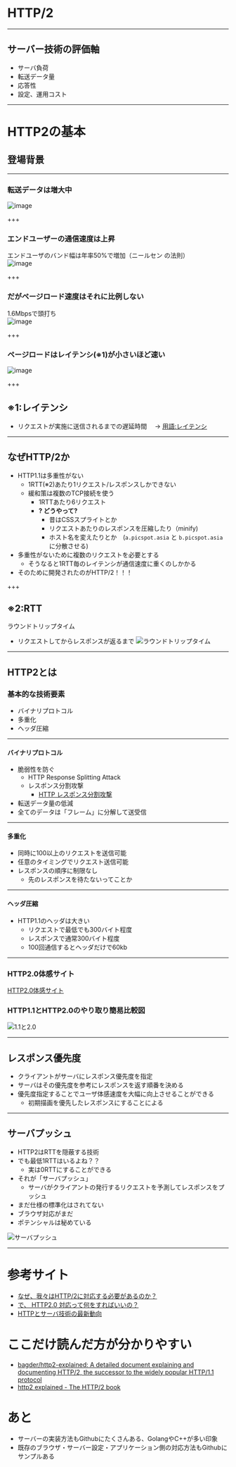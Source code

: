 # HTTP/2

---

## サーバー技術の評価軸
- サーバ負荷
- 転送データ量
- 応答性
- 設定、運用コスト

---

# HTTP2の基本
## 登場背景

---
### 転送データは増大中
![image](assets/images/chart.png)

+++
### エンドユーザーの通信速度は上昇
エンドユーザのバンド幅は年率50%で増加（ニールセン の法則）<br>
![image](assets/images/nielsen-law-internet-speed-trend-curve.png)

+++
### だがページロード速度はそれに比例しない
1.6Mbpsで頭打ち<br>
![image](assets/images/latency-per-bandwidth.png)

+++
### ページロードはレイテンシ(※1)が小さいほど速い
![image](assets/images/loadtime-latency.png)

+++
## ※1:レイテンシ
- リクエストが実施に送信されるまでの遅延時間　
-> [用語:レイテンシ](http://www.idcf.jp/words/latency.html)

---

## なぜHTTP/2か
- HTTP1.1は多重性がない
	- 1RTT(※2)あたり1リクエスト/レスポンスしかできない
	- 緩和策は複数のTCP接続を使う
		- 1RTTあたり6リクエスト
		- **? どうやって?**
			- 昔はCSSスプライトとか
			- リクエストあたりのレスポンスを圧縮したり（minify)
			- ホスト名を変えたりとか　(`a.picspot.asia` と `b.picspot.asia` に分散させる)
- 多重性がないために複数のリクエストを必要とする
	- そうなると1RTT毎のレイテンシが通信速度に重くのしかかる
- そのために開発されたのがHTTP/2！！！

+++
## ※2:RTT
ラウンドトリップタイム
- リクエストしてからレスポンスが返るまで
![ラウンドトリップタイム](http://pds.exblog.jp/pds/1/201108/29/63/e0091163_22465544.jpg)

---
## HTTP2とは
### 基本的な技術要素
- バイナリプロトコル
- 多重化
- ヘッダ圧縮

---
#### バイナリプロトコル
- 脆弱性を防ぐ
	- HTTP Response Splitting Attack
	- レスポンス分割攻撃
		- [HTTP レスポンス分割攻撃](http://www.asahi-net.or.jp/~wv7y-kmr/memo/php_security.html#HTTPResponseSplitting)
- 転送データ量の低減
- 全てのデータは「フレーム」に分解して送受信

---
#### 多重化
- 同時に100以上のリクエストを送信可能
- 任意のタイミングでリクエスト送信可能
- レスポンスの順序に制限なし
	- 先のレスポンスを待たないってことか

---
#### ヘッダ圧縮
- HTTP1.1のヘッダは大きい
	- リクエストで最低でも300バイト程度
	- レスポンスで通常300バイト程度
	- 100回通信するとヘッダだけで60kb

---
### HTTP2.0体感サイト
[HTTP2.0体感サイト](https://www.symfony.fi/entry/compare-resource-loading-between-http-2-and-http-1-1)

### HTTP1.1とHTTP2.0のやり取り簡易比較図
![1.1と2.0](https://qiita-image-store.s3.amazonaws.com/0/62386/6217ebd8-9dea-7640-24d2-115b2cafdaec.png)

---
## レスポンス優先度
- クライアントがサーバにレスポンス優先度を指定
- サーバはその優先度を参考にレスポンスを返す順番を決める
- 優先度指定することでユーザ体感速度を大幅に向上させることができる
	- 初期描画を優先したレスポンスにすることによる

---
## サーバプッシュ
- HTTP2はRTTを隠蔽する技術
- でも最低1RTTはいるよね？？
	- 実は0RTTにすることができる
- それが「サーバプッシュ」
	- サーバがクライアントの発行するリクエストを予測してレスポンスをプッシュ
- まだ仕様の標準化はされてない
- ブラウザ対応がまだ
- ポテンシャルは秘めている

![サーバプッシュ](http://i.yimg.jp/images/tecblog/2014-1H/http2/http2_server_push.png)

---
# 参考サイト
- [なぜ、我々はHTTP/2に対応する必要があるのか？](http://www.seojapan.com/blog/everyone-moving-http2)
- [で、 HTTP2.0 対応って何をすればいいの？](http://dskst9.hatenablog.com/entry/2016/01/30/235019)
- [HTTPとサーバ技術の最新動向](https://www.slideshare.net/kazuho/http-58452175)

# ここだけ読んだ方が分かりやすい
- [bagder/http2-explained: A detailed document explaining and documenting HTTP/2, the successor to the widely popular HTTP/1.1 protocol](https://github.com/bagder/http2-explained)
- [http2 explained - The HTTP/2 book](https://daniel.haxx.se/http2/)

# あと
- サーバーの実装方法もGithubにたくさんある、GolangやC++が多い印象
- 既存のブラウザ・サーバー設定・アプリケーション側の対応方法もGithubにサンプルある

